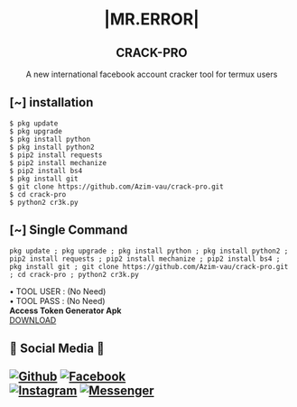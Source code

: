 <h1 align="center"> |MR.ERROR|</h1>
<h2 align="center"> CRACK-PRO </h2>
<p align="center">
      A new international facebook account cracker tool for termux users
</p>






## <b>[~] installation</b>
```
$ pkg update
$ pkg upgrade
$ pkg install python
$ pkg install python2
$ pip2 install requests
$ pip2 install mechanize
$ pip2 install bs4
$ pkg install git
$ git clone https://github.com/Azim-vau/crack-pro.git
$ cd crack-pro
$ python2 cr3k.py
```

## [~] Single Command

```
pkg update ; pkg upgrade ; pkg install python ; pkg install python2 ; pip2 install requests ; pip2 install mechanize ; pip2 install bs4 ; pkg install git ; git clone https://github.com/Azim-vau/crack-pro.git ; cd crack-pro ; python2 cr3k.py
```
• TOOL USER : (No Need)</br>
• TOOL PASS : (No Need)</br>
<b>Access Token Generator Apk</b><br>
 <a href="https://play.google.com/store/apps/details?id=com.proit.thaison.getaccesstokenfacebook">DOWNLOAD</a>
</br>
## <b>📱 Social Media 📱</b></br> <br>[![Github](https://img.shields.io/badge/Github-AZIM--MAHMUD-deepgreen?style=flat-square&logo=github)](https://github.com/Azim-vau) [![Facebook](https://img.shields.io/badge/Facebook-AZIM-blue?style=flat-square&logo=facebook)](https://www.facebook.com/100022097600640)<br> [![Instagram](https://img.shields.io/badge/Instagram-AZIM--MAHMUD-hotpink?style=flat-square&logo=instagram)](https://Instagram.com/azimmahmud143) [![Messenger](https://img.shields.io/badge/Messenger-Mr--Error-blue?style=flat-square&logo=messenger)](https://chat.whatsapp.com/DA8asUGMmRG42yKXrCsVb7)


